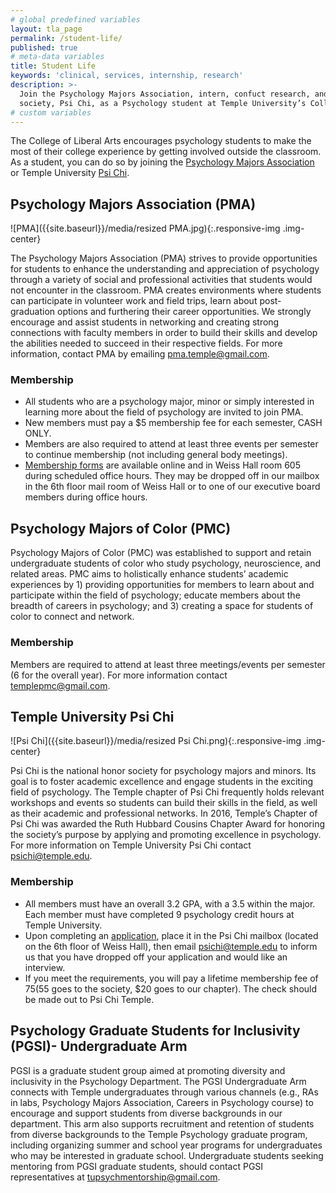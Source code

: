 ```yaml
---
# global predefined variables
layout: tla_page
permalink: /student-life/
published: true
# meta-data variables
title: Student Life
keywords: 'clinical, services, internship, research'
description: >-
  Join the Psychology Majors Association, intern, confuct research, and look into the Psychology honors
  society, Psi Chi, as a Psychology student at Temple University’s College of Liberal Arts.
# custom variables
---
```

The College of Liberal Arts encourages psychology students to make the most of their college experience by getting involved outside the classroom. As a student, you can do so by joining the [Psychology Majors Association](#psychology-majors-association-pma) or Temple University [Psi Chi](#temple-university-psi-chi).

## Psychology Majors Association (PMA)
![PMA]({{site.baseurl}}/media/resized PMA.jpg){:.responsive-img .img-center}

The Psychology Majors Association (PMA) strives to provide opportunities for students to enhance the understanding and appreciation of psychology through a variety of social and professional activities that students would not encounter in the classroom. PMA creates environments where students can participate in volunteer work and field trips, learn about post-graduation options and furthering their career opportunities. We strongly encourage and assist students in networking and creating strong connections with faculty members in order to build their skills and develop the abilities needed to succeed in their respective fields. For more information, contact PMA by emailing [pma.temple@gmail.com](mailto:pma.temple@gmail.com).

### Membership
- All students who are a psychology major, minor or simply interested in learning more about the field of psychology are invited to join PMA.
- New members must pay a $5 membership fee for each semester, CASH ONLY.
- Members are also required to attend at least three events per semester to continue membership (not including general body meetings).
- [Membership forms](https://docs.google.com/document/d/1K707rW8UIZFno13xj2xuhv5hTzrlgPuIS6XR1e0yq-0/edit?usp=sharing) are available online and in Weiss Hall room 605 during scheduled office hours. They may be dropped off in our mailbox in the 6th floor mail room of Weiss Hall or to one of our executive board members during office hours. 

## Psychology Majors of Color (PMC)
Psychology Majors of Color (PMC) was established to support and retain undergraduate students of color who study psychology, neuroscience, and related areas. PMC aims to holistically enhance students’ academic experiences by 1) providing  opportunities for members to learn about and participate within the field of psychology; educate members about the breadth of careers in psychology; and 3) creating a space for students of color to connect and network.

### Membership
Members are required to attend at least three meetings/events per semester (6 for the overall year). For more information contact [templepmc@gmail.com](mailto:templepmc@gmail.com).

## Temple University Psi Chi
![Psi Chi]({{site.baseurl}}/media/resized Psi Chi.png){:.responsive-img .img-center}

Psi Chi is the national honor society for psychology majors and minors. Its goal is to foster academic excellence and engage students in the exciting field of psychology. The Temple chapter of Psi Chi frequently holds relevant workshops and events so students can build their skills in the field, as well as their academic and professional networks. In 2016, Temple’s Chapter of Psi Chi was awarded the Ruth Hubbard Cousins Chapter Award for honoring the society’s purpose by applying and promoting excellence in psychology. For more information on Temple University Psi Chi contact [psichi@temple.edu](mailto:psichi@temple.edu).

### Membership
- All members must have an overall 3.2 GPA, with a 3.5 within the major. Each member must have completed 9 psychology credit hours at Temple University.
- Upon completing an [application](https://docs.google.com/document/d/1tpdtOka45uguwz6RBllp79bdALKLJDSCJ3tK8BU_eB8/edit), place it in the Psi Chi mailbox (located on the 6th floor of Weiss Hall), then email [psichi@temple.edu](mailto:psichi@temple.edu) to inform us that you have dropped off your application and would like an interview.
- If you meet the requirements, you will pay a lifetime membership fee of $75 ($55 goes to the society, $20 goes to our chapter). The check should be made out to Psi Chi Temple.

## Psychology Graduate Students for Inclusivity (PGSI)- Undergraduate Arm
PGSI is a graduate student group aimed at promoting diversity and inclusivity in the Psychology Department. The PGSI Undergraduate Arm connects with Temple undergraduates through various channels (e.g., RAs in labs, Psychology Majors Association, Careers in Psychology course) to encourage and support students from diverse backgrounds in our department. This arm also supports recruitment and retention of students from diverse backgrounds to the Temple Psychology graduate program, including organizing summer and school year programs for undergraduates who may be interested in graduate school. Undergraduate students seeking mentoring from PGSI graduate students, should contact PGSI representatives at [tupsychmentorship@gmail.com](tupsychmentorship@gmail.com).

